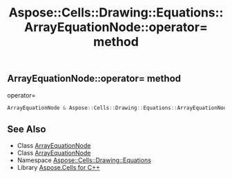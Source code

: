 ﻿---
title: Aspose::Cells::Drawing::Equations::ArrayEquationNode::operator= method
linktitle: operator=
second_title: Aspose.Cells for C++ API Reference
description: 'Aspose::Cells::Drawing::Equations::ArrayEquationNode::operator= method. operator= in C++.'
type: docs
weight: 300
url: /cpp/aspose.cells.drawing.equations/arrayequationnode/operator_asm/
---
## ArrayEquationNode::operator= method


operator=

```cpp
ArrayEquationNode & Aspose::Cells::Drawing::Equations::ArrayEquationNode::operator=(const ArrayEquationNode &src)
```

## See Also

* Class [ArrayEquationNode](../)
* Class [ArrayEquationNode](../)
* Namespace [Aspose::Cells::Drawing::Equations](../../)
* Library [Aspose.Cells for C++](../../../)
